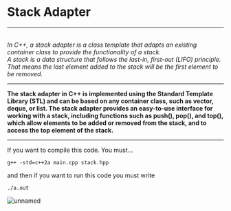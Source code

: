 <h1>Stack Adapter</h1>
<hr>
<i> <br>In C++, a stack adapter is a class template that adapts an existing container class to provide the functionality of a stack. </br>
A stack is a data structure that follows the last-in, first-out (LIFO) principle. 
That means the last element added to the stack will be the first element to be removed.</i>
<hr>
<b>
The stack adapter in C++ is implemented using the Standard Template Library (STL) and can be based on any container class, 
such as vector, deque, or list.
The stack adapter provides an easy-to-use interface for working with a stack, including functions such as push(), pop(), and top(), 
which allow elements to be added or removed from the stack, and to access the top element of the stack.</b>
<hr>
If you want to compile this code.
You must...


```
g++ -std=c++2a main.cpp stack.hpp
```

and then if you want to run this code you must write

```
./a.out 

```

![unnamed](https://user-images.githubusercontent.com/112478852/221812803-d5132cac-451c-4342-825a-aa314a8681a2.png)
